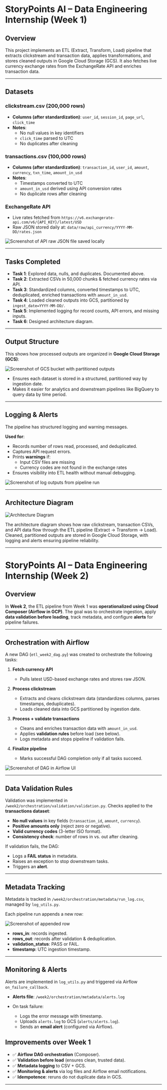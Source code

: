# StoryPoints AI – Data Engineering Internship (Week 1)

## Overview
This project implements an ETL (Extract, Transform, Load) pipeline that extracts clickstream and transaction data, applies transformations, and stores cleaned outputs in Google Cloud Storage (GCS). It also fetches live currency exchange rates from the ExchangeRate API and enriches transaction data.

---

## Datasets
### clickstream.csv (200,000 rows)
- **Columns (after standardization)**: `user_id`, `session_id`, `page_url`, `click_time`  
- **Notes**:  
  - No null values in key identifiers  
  - `click_time` parsed to UTC  
  - No duplicates after cleaning  

### transactions.csv (100,000 rows)
- **Columns (after standardization)**: `transaction_id`, `user_id`, `amount`, `currency`, `txn_time`, `amount_in_usd`  
- **Notes**:  
  - Timestamps converted to UTC  
  - `amount_in_usd` derived using API conversion rates  
  - No duplicate rows after cleaning  

### ExchangeRate API
- Live rates fetched from `https://v6.exchangerate-api.com/v6/{API_KEY}/latest/USD`  
- Raw JSON stored daily at: `data/raw/api_currency/YYYY-MM-DD/rates.json`

![Screenshot of API raw JSON file saved locally](images/API_raw_JSON_file.png)

---

## Tasks Completed
- **Task 1**: Explored data, nulls, and duplicates. Documented above.  
- **Task 2**: Extracted CSVs in 50,000 chunks & fetched currency rates via API.  
- **Task 3**: Standardized columns, converted timestamps to UTC, deduplicated, enriched transactions with `amount_in_usd`.  
- **Task 4**: Loaded cleaned outputs into GCS, partitioned by `ingest_date=YYYY-MM-DD/`.  
- **Task 5**: Implemented logging for record counts, API errors, and missing inputs.  
- **Task 6**: Designed architecture diagram.  

---

## Output Structure
This shows how processed outputs are organized in **Google Cloud Storage (GCS)**:

![Screenshot of GCS bucket with partitioned outputs](images/GCS_bucket.png)

- Ensures each dataset is stored in a structured, partitioned way by ingestion date.  
- Makes it easier for analytics and downstream pipelines like BigQuery to query data by time period.    

---

## Logging & Alerts

The pipeline has structured logging and warning messages.  

**Used for**:  
- Records number of rows read, processed, and deduplicated.  
- Captures API request errors.  
- Prints **warnings** if:  
  - Input CSV files are missing  
  - Currency codes are not found in the exchange rates  
- Ensures visibility into ETL health without manual debugging.  

![Screenshot of log outputs from pipeline run](images/pipeline_logs.png)

---

## Architecture Diagram

![Architecture Diagram](images/architecture_diagram.png)

The architecture diagram shows how raw clickstream, transaction CSVs, and API data flow through the ETL pipeline (Extract -> Transform -> Load). Cleaned, partitioned outputs are stored in Google Cloud Storage, with logging and alerts ensuring pipeline reliability.

---

# StoryPoints AI – Data Engineering Internship (Week 2)

## Overview

In **Week 2**, the ETL pipeline from Week 1 was **operationalized using Cloud Composer (Airflow in GCP)**.
The goal was to orchestrate ingestion, apply **data validation before loading**, track metadata, and configure **alerts** for pipeline failures.

---

## Orchestration with Airflow

A new DAG (`etl_week2_dag.py`) was created to orchestrate the following tasks:

1. **Fetch currency API**

   * Pulls latest USD-based exchange rates and stores raw JSON.

2. **Process clickstream**

   * Extracts and cleans clickstream data (standardizes columns, parses timestamps, deduplicates).
   * Loads cleaned data into GCS partitioned by ingestion date.

3. **Process + validate transactions**

   * Cleans and enriches transaction data with `amount_in_usd`.
   * Applies **validation rules** before load (see below).
   * Logs metadata and stops pipeline if validation fails.

4. **Finalize pipeline**

   * Marks successful DAG completion only if all tasks succeed.

![Screenshot of DAG in Airflow UI](images/airflow_dag.png)

---

## Data Validation Rules

Validation was implemented in `/week2/orchestration/validation/validation.py`.
Checks applied to the **transactions dataset**:

* **No null values** in key fields (`transaction_id`, `amount`, `currency`).
* **Positive amounts only** (reject zero or negative).
* **Valid currency codes** (3-letter ISO format).
* **Consistency check**: number of rows in vs. out after cleaning.

If validation fails, the DAG:

* Logs a **FAIL status** in metadata.
* Raises an exception to stop downstream tasks.
* Triggers an **alert**.

---

## Metadata Tracking

Metadata is tracked in `/week2/orchestration/metadata/run_log.csv`, managed by `log_utils.py`.

Each pipeline run appends a new row:

![Screenshot of appended row](images/appended_row.png)

* **rows\_in**: records ingested.
* **rows\_out**: records after validation & deduplication.
* **validation\_status**: PASS or FAIL.
* **timestamp**: UTC ingestion timestamp.

---

## Monitoring & Alerts

Alerts are implemented in `log_utils.py` and triggered via Airflow `on_failure_callback`.

* **Alerts file**: `/week2/orchestration/metadata/alerts.log`
* On task failure:

  * Logs the error message with timestamp.
  * Uploads `alerts.log` to GCS (`alerts/alerts.log`).
  * Sends an **email alert** (configured via Airflow).

## Improvements over Week 1

* ✅ **Airflow DAG orchestration** (Composer).
* ✅ **Validation before load** (ensures clean, trusted data).
* ✅ **Metadata logging** to CSV + GCS.
* ✅ **Monitoring & alerts** via log files and Airflow email notifications.
* ✅ **Idempotence**: reruns do not duplicate data in GCS.

---